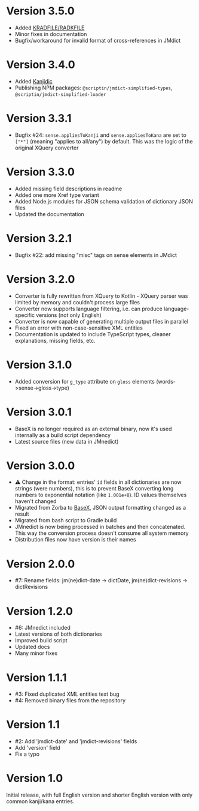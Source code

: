 # Version 3.5.0

- Added [KRADFILE/RADKFILE](https://www.edrdg.org/krad/kradinf.html)
- Minor fixes in documentation
- Bugfix/workaround for invalid format of cross-references in JMdict

# Version 3.4.0

- Added [Kanjidic](https://www.edrdg.org/wiki/index.php/KANJIDIC_Project)
- Publishing NPM packages: `@scriptin/jmdict-simplified-types`, `@scriptin/jmdict-simplified-loader`

# Version 3.3.1

- Bugfix #24: `sense.appliesToKanji` and `sense.appliesToKana` are set to `["*"]`
  (meaning "applies to all/any") by default. This was the logic of the original XQuery converter

# Version 3.3.0

- Added missing field descriptions in readme
- Added one more Xref type variant
- Added Node.js modules for JSON schema validation of dictionary JSON files
- Updated the documentation

# Version 3.2.1

- Bugfix #22: add missing "misc" tags on sense elements in JMdict

# Version 3.2.0

- Converter is fully rewritten from XQuery to Kotlin - XQuery parser was limited by memory and couldn't process large files
- Converter now supports language filtering, i.e. can produce language-specific versions (not only English)
- Converter is now capable of generating multiple output files in parallel
- Fixed an error with non-case-sensitive XML entities
- Documentation is updated to include TypeScript types, cleaner explanations, missing fields, etc.

# Version 3.1.0

- Added conversion for `g_type` attribute on `gloss` elements (words->sense->gloss->type)

# Version 3.0.1

- BaseX is no longer required as an external binary, now it's used internally as a build script dependency
- Latest source files (new data in JMnedict)

# Version 3.0.0

- :warning: Change in the format: entries' `id` fields in all dictionaries are now strings (were numbers), this is to prevent BaseX converting long numbers to exponential notation (like `1.001e+8`). ID values themselves haven't changed
- Migrated from Zorba to [BaseX](http://basex.org/), JSON output formatting changed as a result
- Migrated from bash script to Gradle build
- JMnedict is now being processed in batches and then concatenated. This way the conversion process doesn't consume all system memory
- Distribution files now have version is their names

# Version 2.0.0

- #7: Rename fields: jm(ne)dict-date -> dictDate, jm(ne)dict-revisions -> dictRevisions

# Version 1.2.0

- #6: JMnedict included
- Latest versions of both dictionaries
- Improved build script
- Updated docs
- Many minor fixes

# Version 1.1.1

- #3: Fixed duplicated XML entities text bug
- #4: Removed binary files from the repository

# Version 1.1

- #2: Add 'jmdict-date' and 'jmdict-revisions' fields
- Add 'version' field
- Fix a typo

# Version 1.0

Initial release, with full English version and shorter English version with only common kanji/kana entries.
